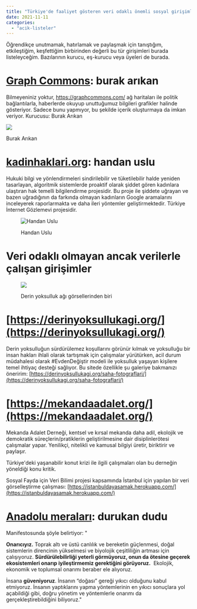 ```yaml
---
title: "Türkiye'de faaliyet gösteren veri odaklı önemli sosyal girişimler"
date: 2021-11-11
categories: 
  - "acik-listeler"
---
```


Öğrendikçe unutmamak, hatırlamak ve paylaşmak için tanıştığım, etkileştiğim, keşfettiğim birbirinden değerli bu tür girişimleri burada listeleyceğim. Bazılarının kurucu, eş-kurucu veya üyeleri de burada.

# **[Graph Commons](https://graphcommons.com/)**: burak arıkan

Bilmeyeniniz yoktur, https://graphcommons.com/ ağ haritaları ile politik bağlantılarla, haberlerde okuyup unuttuğumuz bilgileri grafikler halinde gösteriyor. Sadece bunu yapmıyor, bu şekilde içerik oluşturmaya da imkan veriyor. Kurucusu: Burak Arıkan

![](/images/Burak-Arikan-7fb78e5915d4a6da4dd1231956c038966cf6e4c4da693e17a9d12bd8991fed3a.jpg)

Burak Arıkan

# [kadinhaklari.org](https://kadinhaklari.org/): handan uslu

Hukuki bilgi ve yönlendirmeleri sindirilebilir ve tüketilebilir halde yeniden tasarlayan, algoritmik sistemlerde proaktif olarak şiddet gören kadınlara ulaştıran hak temelli bilgilendirme projesidir. Bu proje ile şiddete uğrayan ve bazen uğradığının da farkında olmayan kadınların Google aramalarını inceleyerek raporlarmakta ve daha ileri yöntemler geliştirmektedir. Türkiye İnternet Gözlemevi projesidir.

<figure>

![Handan Uslu](/images/1622802258759)

<figcaption>

Handan Uslu

</figcaption>

</figure>

# Veri odaklı olmayan ancak verilerle çalışan girişimler

<figure>

![](/images/3436AE82-66F1-496C-B7C5-A447062970BA-768x1024.jpeg)

<figcaption>

Derin yoksulluk ağı görsellerinden biri

</figcaption>

</figure>

# [https://derinyoksullukagi.org/](https://derinyoksullukagi.org/)

Derin yoksulluğun sürdürülemez koşullarını görünür kılmak ve yoksulluğu bir insan hakları ihlali olarak tartışmak için çalışmalar yürütürken, acil durum müdahalesi olarak #EvdenDeğiştir modeli ile yoksulluk yaşayan kişilere temel ihtiyaç desteği sağlıyor. Bu sitede özellikle şu galeriye bakmanızı öneririm: [https://derinyoksullukagi.org/saha-fotograflari/](https://derinyoksullukagi.org/saha-fotograflari/)

# [https://mekandaadalet.org/](https://mekandaadalet.org/)

Mekanda Adalet Derneği, kentsel ve kırsal mekanda daha adil, ekolojik ve demokratik süreçlerin/pratiklerin geliştirilmesine dair disiplinlerötesi çalışmalar yapar. Yenilikçi, nitelikli ve kamusal bilgiyi üretir, biriktirir ve paylaşır.

Türkiye'deki yaşanabilir konut krizi ile ilgili çalışmaları olan bu derneğin yöneldiği konu kritik.

Sosyal Fayda için Veri Bilimi projesi kapsamında İstanbul için yapılan bir veri görselleştirme çalışması: [https://istanbuldayasamak.herokuapp.com/](https://istanbuldayasamak.herokuapp.com/)

# [Anadolu meralar](https://www.anadolumera.com/)[ı](https://www.anadolumera.com/): durukan dudu

Manifestosunda şöyle belirtiyor: "

**Onarıcıyız.** Toprak altı ve üstü canlılık ve bereketin güçlenmesi, doğal sistemlerin direncinin yükselmesi ve biyolojik çeşitliliğin artması için çalışıyoruz. **Sürdürülebilirliği yeterli görmüyoruz, onun da ötesine geçerek ekosistemleri onarıp iyileştirmemiz gerektiğini görüyoruz.**  Ekolojik, ekonomik ve toplumsal onarımı beraber ele alıyoruz.

  
İnsana **güveniyoruz**. İnsanın “doğası” gereği yıkıcı olduğunu kabul etmiyoruz. İnsanın yaptıklarını yapma yöntemlerinin en yıkıcı sonuçlara yol açabildiği gibi, doğru yönetim ve yöntemlerle onarımı da gerçekleştirebildiğini biliyoruz."
